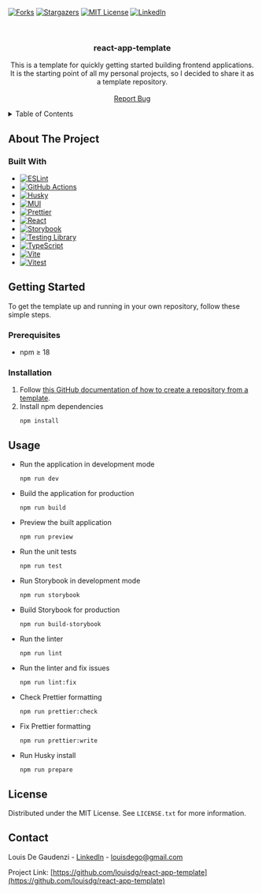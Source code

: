 [![Forks][forks-shield]][forks-url]
[![Stargazers][stars-shield]][stars-url]
[![MIT License][license-shield]][license-url]
[![LinkedIn][linkedin-shield]][linkedin-url]

<br />
<div align="center">

<h3 align="center">react-app-template</h3>

  <p align="center">
    This is a template for quickly getting started building frontend applications. It is the starting point of all my personal projects, so I decided to share it as a template repository.
    <br />
    <br />
    <a href="https://github.com/louisdg/react-app-template/issues">Report Bug</a>
  </p>
</div>

<details>
  <summary>Table of Contents</summary>
  <ol>
    <li>
      <a href="#about-the-project">About The Project</a>
      <ul>
        <li><a href="#built-with">Built With</a></li>
      </ul>
    </li>
    <li>
      <a href="#getting-started">Getting Started</a>
      <ul>
        <li><a href="#prerequisites">Prerequisites</a></li>
        <li><a href="#installation">Installation</a></li>
      </ul>
    </li>
    <li><a href="#license">License</a></li>
    <li><a href="#contact">Contact</a></li>
  </ol>
</details>

## About The Project

### Built With

* [![ESLint][ESLint.js]][ESLint-url]
* [![GitHub Actions][GitHubActions]][GitHubActions-url]
* [![Husky][Husky.js]][Husky-url]
* [![MUI][MUI.js]][MUI-url]
* [![Prettier][Prettier.js]][Prettier-url]
* [![React][React.js]][React-url]
* [![Storybook][Storybook.js]][Storybook-url]
* [![Testing Library][TestingLibrary.js]][TestingLibrary-url]
* [![TypeScript][TypeScript.js]][TypeScript-url]
* [![Vite][Vite.js]][Vite-url]
* [![Vitest][Vitest.js]][Vitest-url]

## Getting Started

To get the template up and running in your own repository, follow these simple steps.

### Prerequisites

* npm ≥ 18

### Installation

1. Follow [this GitHub documentation of how to create a repository from a template](https://docs.github.com/repositories/creating-and-managing-repositories/creating-a-repository-from-a-template).
2. Install npm dependencies
   ```
   npm install
   ```

## Usage

* Run the application in development mode
  ```
  npm run dev
  ```
* Build the application for production
  ```
  npm run build
  ```
* Preview the built application
  ```
  npm run preview
  ```
* Run the unit tests
  ```
  npm run test
  ```
* Run Storybook in development mode
  ```
  npm run storybook
  ```
* Build Storybook for production
  ```
  npm run build-storybook
  ```
* Run the linter
  ```
  npm run lint
  ```
* Run the linter and fix issues
  ```
  npm run lint:fix
  ```
* Check Prettier formatting
  ```
  npm run prettier:check
  ```
* Fix Prettier formatting
  ```
  npm run prettier:write
  ```
* Run Husky install
  ```
  npm run prepare
  ```

## License

Distributed under the MIT License. See `LICENSE.txt` for more information.

## Contact

Louis De Gaudenzi - [LinkedIn][linkedin-url] - louisdego@gmail.com

Project Link: [https://github.com/louisdg/react-app-template](https://github.com/louisdg/react-app-template)

[forks-shield]: https://img.shields.io/github/forks/louisdg/react-app-template.svg?style=for-the-badge
[forks-url]: https://github.com/louisdg/react-app-template/network/members
[stars-shield]: https://img.shields.io/github/stars/louisdg/react-app-template.svg?style=for-the-badge
[stars-url]: https://github.com/louisdg/react-app-template/stargazers
[license-shield]: https://img.shields.io/github/license/louisdg/react-app-template.svg?style=for-the-badge
[license-url]: https://github.com/louisdg/react-app-template/blob/master/LICENSE.txt
[linkedin-shield]: https://img.shields.io/badge/-LinkedIn-black.svg?style=for-the-badge&logo=linkedin&colorB=555
[linkedin-url]: https://linkedin.com/in/louis-degaudenzi

[ESLint.js]: https://img.shields.io/badge/ESLint-20232A?style=for-the-badge&logo=eslint
[ESLint-url]: https://eslint.org/
[GitHubActions]: https://img.shields.io/badge/GitHub%20Actions-20232A?style=for-the-badge&logo=github-actions
[GitHubActions-url]: https://github.com/features/actions
[Husky.js]: https://img.shields.io/badge/🐶%20Husky-20232A?style=for-the-badge
[Husky-url]: https://github.com/typicode/husky
[MUI.js]: https://img.shields.io/badge/MUI-20232A?style=for-the-badge&logo=mui
[MUI-url]: https://mui.com/
[Prettier.js]: https://img.shields.io/badge/Prettier-20232A?style=for-the-badge&logo=prettier
[Prettier-url]: https://prettier.io/
[React.js]: https://img.shields.io/badge/React-20232A?style=for-the-badge&logo=react
[React-url]: https://reactjs.org/
[Storybook.js]: https://img.shields.io/badge/Storybook-20232A?style=for-the-badge&logo=storybook
[Storybook-url]: https://storybook.js.org/
[TestingLibrary.js]: https://img.shields.io/badge/Testing%20Library-20232A?style=for-the-badge&logo=testing-library
[TestingLibrary-url]: https://testing-library.com/
[TypeScript.js]: https://img.shields.io/badge/TypeScript-20232A?style=for-the-badge&logo=typescript
[TypeScript-url]: https://www.typescriptlang.org/
[Vite.js]: https://img.shields.io/badge/Vite-20232A?style=for-the-badge&logo=vite
[Vite-url]: https://vitejs.dev/
[Vitest.js]: https://img.shields.io/badge/Vitest-20232A?style=for-the-badge&logo=vitest
[Vitest-url]: https://vitest.dev/
